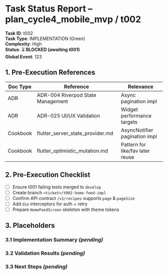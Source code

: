# Task Status Report – plan_cycle4_mobile_mvp / t002

**Task ID**: t002  
**Task Type**: IMPLEMENTATION (Green)  
**Complexity**: High  
**Status**: ⏳ **BLOCKED (awaiting t001)**  
**Global Event**: 123

## 1. Pre-Execution References

| Doc Type | Reference | Relevance |
|----------|-----------|-----------|
| ADR | ADR-004 Riverpod State Management | Async pagination impl |
| ADR | ADR-025 UI/UX Validation | Widget performance targets |
| Cookbook | flutter_server_state_provider.md | AsyncNotifier pagination impl |
| Cookbook | flutter_optimistic_mutation.md | Pattern for like/fav later reuse |

## 2. Pre-Execution Checklist
- [ ] Ensure t001 failing tests merged to `develop`
- [ ] Create branch `<ticket>/t002-home-feed-impl`
- [ ] Confirm API contract `/v1/recipes` supports `page` & `pageSize`
- [ ] Add `dio` interceptors for auth + retry
- [ ] Prepare `HomeFeedScreen` skeleton with theme tokens

## 3. Placeholders
### 3.1 Implementation Summary _(pending)_
### 3.2 Validation Results _(pending)_
### 3.3 Next Steps _(pending)_ 